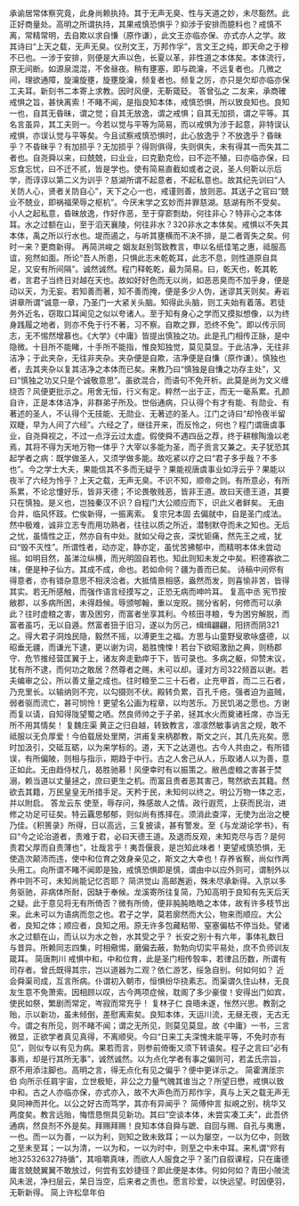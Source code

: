 <!-- { "loadSidebar": true } -->
承谕居常体察究竟，此身尚赖执持。其于无声无臭、性与天道之妙，未尽豁然。此正好商量处。高明之所谓执持，其果戒慎恐惧乎？抑涉于安排而臆料也？戒慎不离，常精常明，去自欺以求自慊（原作谦），此文王亦临亦保、亦式亦人之学。故其诗曰“上天之载，无声无臭。仪刑文王，万邦作孚”，言文王之纯，即天命之于穆不已也。一涉于安排，则便是大声以色，长夏以革，非性道之本体矣。本体流行，原无间断。如源泉混混，不舍昼夜。稍有壅塞，即与疏瀹，不远复者也。几微之间，理欲通障，旋瀹旋壅，旋壅旋瀹，频复者也。频复之厉，亦只是欠却亦临亦保工夫耳。新刻书二本寄上求教。因时风便，无靳箴砭。
答曾弘之
二友来，承商確戒惧之旨，甚快离索！不睹不闻，是指良知本体，戒慎恐惧，所以致良知也。良知一也，自其无昏昧，谓之觉；自其无放逸，谓之戒惧；自其无加损，谓之平等。其名言虽异，其工夫则一。今若以觉与平等为简易，而以戒惧为涉于起意，非特误认戒惧，亦误认觉与平等矣。今且试察戒慎恐惧时，此心放逸乎？不放逸乎？昏昧乎？不昏昧乎？有加损乎？无加损乎？得则俱得，失则俱失，未有得其一而失其二者也。自尧舜以来，曰兢兢，曰业业，曰克勤克俭，曰不迩不殖，曰亦临亦保，曰忘食忘忧，曰不迁不贰，皆是学也。使有简易直截如或者之说，圣人何靳以示后学，而谆谆以第二义为训乎？慈湖所谓不起意者，不起私意也。故其纪先训曰“人关防人心，贤者关防自心”，天下之心一也，戒谨则善，放则恶。其送子之官曰“兢业不兢业，即祸福荣辱之枢机”。今厌末学之玄妙而并罪慈湖。慈湖有所不受矣。小人之起私意，昏昧放逸，作好作恶，至于穿窬剽劫，何往非心？特非心之本体耳。水之过额在山，至于滔天襄陵，何往非水？320非水之本体矣。戒惧以不失其本体，禹之所以行水也。堤而遏之，与听其壅横而不决不排，是二者胥失之矣。何时一来？更商新得。
再简洪峻之
姻友赵别驾致教言，申以名纸佳笔之惠，祗服高谊，宛然如面。所论“吾人所患，只惧此志未乾乾耳，此志不息，则性道原自具足，又安有所间隔”。诚然诚然。程门释乾乾，最为简易。曰，乾天也，乾其乾者，言君子当终日对越在天也。故如好好色而无以尚，如恶恶臭而不加乎身，便是动以天，为无妄。若知善而著，知不善而掩，便是多少人伪，迷谬其天则矣。寿岩讲章所谓“诚意一章，乃圣门一大紧关头脑。知得此头脑，则工夫始有着落。若徒务外近名，窃取口耳闻见之似以夸诸人。至于知有身心之学而又摸拟想像，以为终身践履之地者，则亦不免于行不著，习不察。自欺之罪，恐终不免”。即以传示同志，无不惕然增慕也。《大学》《中庸》皆提出慎独之功。此是孔门相传正脉，是中隐微。十目所不能睹，十手所不能指，惟良知独觉，莫见莫显。于此洁净，无往非洁净；于此夹杂，无往非夹杂。夹杂便是自欺，洁净便是自慊（原作谦）。慎独也者，去其夹杂以复其洁净之本体而已矣。来教乃曰“慎独是自慊之功存主处”，又曰“慎独之功又只是个诚敬意思”。虽欲混合，而语句不免开析。此莫是尚为文义缠绕否？风便更批示之。用舍无恒，行义有定。粹然一出于正，而无一毫系累。孔颜自许，正是本体洁净，非群弟子所及。世俗通病，只认得个有才有能、有勋业、有著述的圣人，不认得个无技能、无勋业、无著述的圣人。江门之诗曰“却怜夜半留双睫，早为人间了六经”。六经之了，继往开来，而反怜之，何也？程门谓唐虞事业，自尧舜视之，不过一点浮云过太虚。假使舜不遇四岳之荐，终于耕稼陶渔以老焉，其将不得为天地万物一体乎？大宰以多能为圣，而子贡言又兼之。夫子犹恐其起学者之病：既学做圣人，又须学做多能。故吃紧以疗之曰“君子多乎哉？不多也”。今之学士大夫，果能信其不多而无疑乎？果能视唐虞事业如浮云乎？果能以夜半了六经为怜乎？上天之载，无声无臭。不识不知，顺帝之则。有所意必，有所系累，不论忿懥好乐，皆非天德；不论畏敬贱恶，皆非王道。故曰天德王道，其要只在慎独。是义也，岂独秦汉不识？自程门大公顺应而下，识此义者鲜矣。
无由合并，临风怀跂。伫俟新得，一振离索。
复宗兄本固
去偏就中，自是圣门成法。然中极难，诚非立志专而用功熟者，往往以质之所近，潜制默夺而未之知也。无后之忧，虽情性之正，然亦自有中处。就如父母之丧，深忧钜痛，然先王之戒，犹曰“毁不灭性”。所谓性者，动亦定，静亦定，虽忧苦拂郁中，而精明本体未尝动摇。如明目然，虽涕泣纵横，而光明固自若也。知此则知未发之中矣。积德寡欲二味，便是种子仙方。其成不成，命也。若如命何？疆为善而已矣。
诗稿中间侭有得意者，亦有错杂意思不相浃洽者。大抵情景相感，盎然而发，则喜愉非苦，皆得其实。若无所感触，而强作语言经摸写之，正恐无病而呻吟耳。
复高中丞
宪节按敝郡，以多病所困，未得趋候。辱颁郇翰，重以宠贶。揣分省躬，何修而可以承此？往时虚粮之害，害及困穷，而富者坐享其利。今核田寻粮，专为困穷解脱，而富者虽巧，无以自遁。然富者狃于旧习，遂以为厉己，缉缉翩翩，阳挤而阴321之。得大君子洞烛民隐，毅然不摇，以溥更生之福。方思与山童野叟歌咏盛德，以昭垂无疆，而谦光下逮，更以谢为词，曷胜愧悚！若台下欲昭激励之典，则杨郡守、危节推经营匡翼于上，诸友奔走勤瘁于下，皆可录也。多病之躯，仰赞末议，犹有所不逮，而何功之敢居？然尊者之赐，未可以却。谨对方司322频首以谢。若夫编审之公，所以善丈量之成也。往时粮至二三十石者，止充甲首，而二三石者，乃充里长。以输纳则不完，以勾摄则不伏。殿转负累，百孔千疮。强者迫为盗贼，弱者驱而流亡，甚可悯怜！更望名公画为程章，以均苦乐。万民饥渴之愿也。方谢而复以请，自知得陇望蜀之哂。然良师帅之于子弟，拯其水火而奠诸衽席，亦当无所不用其情矣！
复魏庄渠
黄正之归自越，转致教言，凛凛然敏事讷言之规，敢不祗服以无负厚爱！今伯载居处里閈，洪甫复来柄郡教，斯文之兴，其几先兆矣。愿时加汲引，交砥互砺，以为来学标的。道，天下之达道也。古今人共由之，有所错误，有所偏陂，则相与指示，期趋于中行。古之人舍己从人，乐取诸人以为善，意正如此。无由趋侍杖几，曷胜驰慕！风便幸时有以振策之。敝邑虚粮之害甚于焚溺，赖当道以丈量拯之，庶曰更生之机。而富且贵者恶其害己，骜然欲去其籍。然欲去其籍，万民皇皇无所措手足。天矜于民，未知何以终之。明公万物一体之志，并以附启。
答龙云东
使至，辱存问，殊感故人之情。政行遐荒，上获而民治，进修之功足可征矣。特云覊思郁郁，则似尚有拣择在。须消此查滓，无使为出治之梗乃佳。《积篑录》所得，日以高远，三复披读，甚有警发。至《与龙湖论学书》，有曰“今之论治道者，责难于君，必曰天德王道。及退而反观，未知克尽与否？是何责君父厚而自责薄也”，壮哉言乎！夷吾偃衰，是岂知此味者！更望戒慎恐惧，无使造次颠沛而违，使中和位育之效身亲见之，斯文之大幸也！存养省察，尚似作两头用工。向所谓不睹不闻即是独，戒慎恐惧即是慎，谓由中以应外则可，谓制外以养中则不可，未知尚能记忆否耶？
简洪觉山
高邮邂逅，殊未尽承新得。入京以多务驱驰，非病体所耐，因缺于奉候。龙溪寄所往复简，乃知高明于良知有先天后天之疑。此于意见将无有所倚否？微有所倚，便非肫肫皓皓之本体，故有许多枝节出来。此未可以为语病而忽之也。君子之学，莫若廓然而大公，物来而顺应。大公者，良知之体；顺应者，良知之用。原无许多包藏粘带、窒塞偏枯不停当处。譬诸水之过额在山，而认以为水之咎，水其受之乎？
长安之别十有六年，事体礼数日与昔异。所赖同志四集，时相儆惕，磨偏去蔽，勃勃向切实平易处，庶不负师训友箴耳。
简唐荆川
戒惧中和，中和位育，此是圣门相传彀率，若律吕历数，所谓有司存者。曾氏既得其宗，岂以道器为二观？依仁游艺，绥急自别。何如何如？
近会舜渠司成，互言所病。仆谓初入朝市，恒惧纷华挠素志。而渠谓久住山林，无良友生意不免萧索。因相顾以叹，古今两项症候，耽阁了多少豪俊！安得出门如宾，使民如祭，繁剧而常定，岑寂而常充乎！
复林子仁
良晤未遂，怅然兴思。教剳之贻，示以新功，虽未倾倒，差慰离索矣。良知本体，天运川流，无昼无夜，无古无今。谓之有所见，则不睹不闻；谓之无所见，则莫见莫显。故《中庸》一书，三言微显，正欲学者真见真得，不离顺臾。今曰“日来工夫深愧未能平等，不免时亦有见”，则似专以有见为病。果若而言，则参前倚衡又须下转语矣。程子之言曰“必有事焉，却是行其所无事”，诚然诚然。以为点化学者有事之偏则可，若孟氏宗旨，原不用添注脚也。高明之言，得无点化有见之偏乎？便中更详示之。
简霍渭厓宗伯
向所示任肩宇宙，立世极矩，非公之力量气魄其谁当之？所望日懋，戒惧以致中和。古之人亦临亦保，亦式亦入，故不大声色而万邦作孚，真与上天之载无声无臭同神而并化。以公之好古而笃学，其亦有异闻乎？
简傅仲言
拟峴之别，桃华又两度矣。教言远贻，悔悟恳恻具见新功。其曰“空谈本体，未尝实凑工夫”，此吾侪通病，然良剂不外是矣。拜赐拜赐！良知本体自舜与蹠、自回与赐、自孔与夷惠，一也。而一以为善，一以为利，则知之致未致耳；一以为屡空，一以为亿中，则致之至未至耳；一以为清，一以为和，一以为时中，则至之中未中耳。来札谓“侭有地325326327持循”，其咀嚼真味，而欲人人服食之乎？圣门自叙课程，只在庸德庸言兢兢翼翼不敢放过，何尝有玄妙捷径？即此便是本体。何如何如？青田小陂流风未泯，净扫层云，杲日当空，后来者之责也。愿言珍爱，以快远望。时因便羽，无靳新得。
简上许松皐年伯
